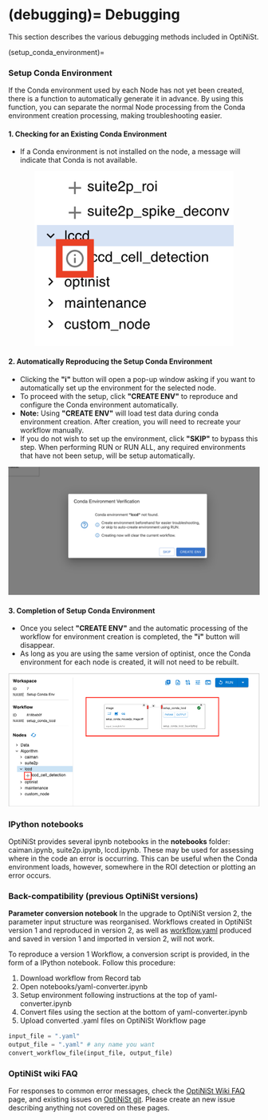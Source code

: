 (debugging)=
Debugging
=================
This section describes the various debugging methods included in OptiNiSt.

(setup_conda_environment)=

### Setup Conda Environment

If the Conda environment used by each Node has not yet been created, there is a function to automatically generate it in advance.
By using this function, you can separate the normal Node processing from the Conda environment creation processing, making troubleshooting easier.

#### 1. Checking for an Existing Conda Environment

- If a Conda environment is not installed on the node, a message will indicate that Conda is not available.

<p align="center">
  <img width="400px" src="../_static/other/snakemake_node_ready_first.png" alt="No Conda Environment Installed" />
</p>

#### 2. Automatically Reproducing the Setup Conda Environment

- Clicking the **"i"** button will open a pop-up window asking if you want to automatically set up the environment for the selected node.
- To proceed with the setup, click **"CREATE ENV"** to reproduce and configure the Conda environment automatically.
- **Note:** Using **"CREATE ENV"** will load test data during conda environment creation. After creation, you will need to recreate your workflow manually.
- If you do not wish to set up the environment, click **"SKIP"** to bypass this step. When performing RUN or RUN ALL, any required environments that have not been setup, will be setup automatically.

<p align="left">
  <img src="../_static/other/snakemake_node_ready_second.png" alt="Reproduce Conda Setup" />
</p>

#### 3. Completion of Setup Conda Environment

- Once you select **"CREATE ENV"** and the automatic processing of the workflow for environment creation is completed, the **"i"** button will disappear.
- As long as you are using the same version of optinist, once the Conda environment for each node is created, it will not need to be rebuilt.

<p align="left">
  <img src="../_static/other/snakemake_node_ready_third.png" alt="Node Ready for Conda Setup" />
</p>


### IPython notebooks

OptiNiSt provides several ipynb notebooks in the **notebooks** folder: caiman.ipynb, suite2p.ipynb, lccd.ipynb. These may be used for assessing where in the code an error is occurring. This can be useful when the Conda environment loads, however, somewhere in the ROI detection or plotting an error occurs.

### Back-compatibility (previous OptiNiSt versions)
**Parameter conversion notebook**
In the upgrade to OptiNiSt version 2, the parameter input structure was reorganised. Workflows created in  OptiNiSt version 1 and reproduced in version 2, as well as [workflow.yaml](ImportWorkflowYaml) produced and saved in version 1 and imported in version 2, will not work.

To reproduce a version 1 Workflow, a conversion script is provided, in the form of a IPython notebook. Follow this procedure:
1. Download workflow from Record tab
2. Open notebooks/yaml-converter.ipynb
3. Setup environment following instructions at the top of yaml-converter.ipynb
4. Convert files using the section at the bottom of yaml-converter.ipynb
5. Upload converted .yaml files on OptiNiSt Workflow page
```python
input_file = ".yaml"
output_file = ".yaml" # any name you want
convert_workflow_file(input_file, output_file)
```

### OptiNiSt wiki FAQ

For responses to common error messages, check the [OptiNiSt Wiki FAQ](https://github.com/oist/optinist/wiki/FAQ) page, and existing issues on [OptiNiSt git](https://github.com/oist/optinist/issues). Please create an new issue describing anything not covered on these pages.
